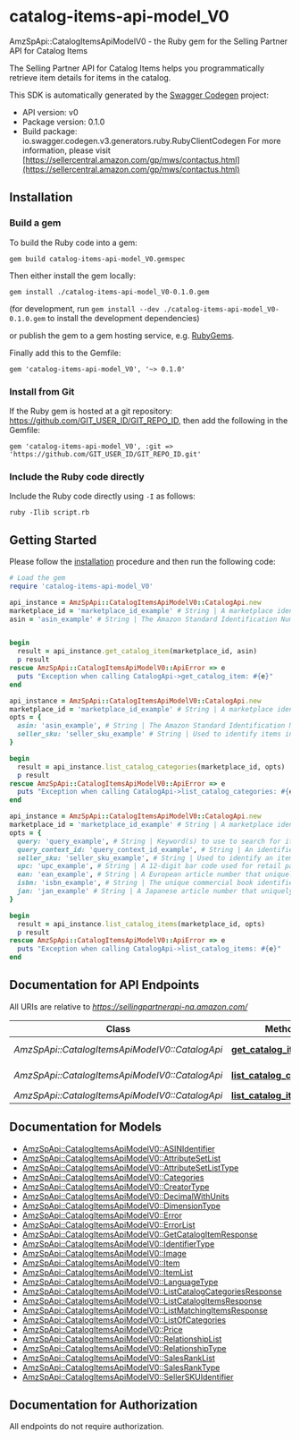 # catalog-items-api-model_V0

AmzSpApi::CatalogItemsApiModelV0 - the Ruby gem for the Selling Partner API for Catalog Items

The Selling Partner API for Catalog Items helps you programmatically retrieve item details for items in the catalog.

This SDK is automatically generated by the [Swagger Codegen](https://github.com/swagger-api/swagger-codegen) project:

- API version: v0
- Package version: 0.1.0
- Build package: io.swagger.codegen.v3.generators.ruby.RubyClientCodegen
For more information, please visit [https://sellercentral.amazon.com/gp/mws/contactus.html](https://sellercentral.amazon.com/gp/mws/contactus.html)

## Installation

### Build a gem

To build the Ruby code into a gem:

```shell
gem build catalog-items-api-model_V0.gemspec
```

Then either install the gem locally:

```shell
gem install ./catalog-items-api-model_V0-0.1.0.gem
```
(for development, run `gem install --dev ./catalog-items-api-model_V0-0.1.0.gem` to install the development dependencies)

or publish the gem to a gem hosting service, e.g. [RubyGems](https://rubygems.org/).

Finally add this to the Gemfile:

    gem 'catalog-items-api-model_V0', '~> 0.1.0'

### Install from Git

If the Ruby gem is hosted at a git repository: https://github.com/GIT_USER_ID/GIT_REPO_ID, then add the following in the Gemfile:

    gem 'catalog-items-api-model_V0', :git => 'https://github.com/GIT_USER_ID/GIT_REPO_ID.git'

### Include the Ruby code directly

Include the Ruby code directly using `-I` as follows:

```shell
ruby -Ilib script.rb
```

## Getting Started

Please follow the [installation](#installation) procedure and then run the following code:
```ruby
# Load the gem
require 'catalog-items-api-model_V0'

api_instance = AmzSpApi::CatalogItemsApiModelV0::CatalogApi.new
marketplace_id = 'marketplace_id_example' # String | A marketplace identifier. Specifies the marketplace for the item.
asin = 'asin_example' # String | The Amazon Standard Identification Number (ASIN) of the item.


begin
  result = api_instance.get_catalog_item(marketplace_id, asin)
  p result
rescue AmzSpApi::CatalogItemsApiModelV0::ApiError => e
  puts "Exception when calling CatalogApi->get_catalog_item: #{e}"
end

api_instance = AmzSpApi::CatalogItemsApiModelV0::CatalogApi.new
marketplace_id = 'marketplace_id_example' # String | A marketplace identifier. Specifies the marketplace for the item.
opts = { 
  asin: 'asin_example', # String | The Amazon Standard Identification Number (ASIN) of the item.
  seller_sku: 'seller_sku_example' # String | Used to identify items in the given marketplace. SellerSKU is qualified by the seller's SellerId, which is included with every operation that you submit.
}

begin
  result = api_instance.list_catalog_categories(marketplace_id, opts)
  p result
rescue AmzSpApi::CatalogItemsApiModelV0::ApiError => e
  puts "Exception when calling CatalogApi->list_catalog_categories: #{e}"
end

api_instance = AmzSpApi::CatalogItemsApiModelV0::CatalogApi.new
marketplace_id = 'marketplace_id_example' # String | A marketplace identifier. Specifies the marketplace for which items are returned.
opts = { 
  query: 'query_example', # String | Keyword(s) to use to search for items in the catalog. Example: 'harry potter books'.
  query_context_id: 'query_context_id_example', # String | An identifier for the context within which the given search will be performed. A marketplace might provide mechanisms for constraining a search to a subset of potential items. For example, the retail marketplace allows queries to be constrained to a specific category. The QueryContextId parameter specifies such a subset. If it is omitted, the search will be performed using the default context for the marketplace, which will typically contain the largest set of items.
  seller_sku: 'seller_sku_example', # String | Used to identify an item in the given marketplace. SellerSKU is qualified by the seller's SellerId, which is included with every operation that you submit.
  upc: 'upc_example', # String | A 12-digit bar code used for retail packaging.
  ean: 'ean_example', # String | A European article number that uniquely identifies the catalog item, manufacturer, and its attributes.
  isbn: 'isbn_example', # String | The unique commercial book identifier used to identify books internationally.
  jan: 'jan_example' # String | A Japanese article number that uniquely identifies the product, manufacturer, and its attributes.
}

begin
  result = api_instance.list_catalog_items(marketplace_id, opts)
  p result
rescue AmzSpApi::CatalogItemsApiModelV0::ApiError => e
  puts "Exception when calling CatalogApi->list_catalog_items: #{e}"
end
```

## Documentation for API Endpoints

All URIs are relative to *https://sellingpartnerapi-na.amazon.com/*

Class | Method | HTTP request | Description
------------ | ------------- | ------------- | -------------
*AmzSpApi::CatalogItemsApiModelV0::CatalogApi* | [**get_catalog_item**](docs/CatalogApi.md#get_catalog_item) | **GET** /catalog/v0/items/{asin} | 
*AmzSpApi::CatalogItemsApiModelV0::CatalogApi* | [**list_catalog_categories**](docs/CatalogApi.md#list_catalog_categories) | **GET** /catalog/v0/categories | 
*AmzSpApi::CatalogItemsApiModelV0::CatalogApi* | [**list_catalog_items**](docs/CatalogApi.md#list_catalog_items) | **GET** /catalog/v0/items | 

## Documentation for Models

 - [AmzSpApi::CatalogItemsApiModelV0::ASINIdentifier](docs/ASINIdentifier.md)
 - [AmzSpApi::CatalogItemsApiModelV0::AttributeSetList](docs/AttributeSetList.md)
 - [AmzSpApi::CatalogItemsApiModelV0::AttributeSetListType](docs/AttributeSetListType.md)
 - [AmzSpApi::CatalogItemsApiModelV0::Categories](docs/Categories.md)
 - [AmzSpApi::CatalogItemsApiModelV0::CreatorType](docs/CreatorType.md)
 - [AmzSpApi::CatalogItemsApiModelV0::DecimalWithUnits](docs/DecimalWithUnits.md)
 - [AmzSpApi::CatalogItemsApiModelV0::DimensionType](docs/DimensionType.md)
 - [AmzSpApi::CatalogItemsApiModelV0::Error](docs/Error.md)
 - [AmzSpApi::CatalogItemsApiModelV0::ErrorList](docs/ErrorList.md)
 - [AmzSpApi::CatalogItemsApiModelV0::GetCatalogItemResponse](docs/GetCatalogItemResponse.md)
 - [AmzSpApi::CatalogItemsApiModelV0::IdentifierType](docs/IdentifierType.md)
 - [AmzSpApi::CatalogItemsApiModelV0::Image](docs/Image.md)
 - [AmzSpApi::CatalogItemsApiModelV0::Item](docs/Item.md)
 - [AmzSpApi::CatalogItemsApiModelV0::ItemList](docs/ItemList.md)
 - [AmzSpApi::CatalogItemsApiModelV0::LanguageType](docs/LanguageType.md)
 - [AmzSpApi::CatalogItemsApiModelV0::ListCatalogCategoriesResponse](docs/ListCatalogCategoriesResponse.md)
 - [AmzSpApi::CatalogItemsApiModelV0::ListCatalogItemsResponse](docs/ListCatalogItemsResponse.md)
 - [AmzSpApi::CatalogItemsApiModelV0::ListMatchingItemsResponse](docs/ListMatchingItemsResponse.md)
 - [AmzSpApi::CatalogItemsApiModelV0::ListOfCategories](docs/ListOfCategories.md)
 - [AmzSpApi::CatalogItemsApiModelV0::Price](docs/Price.md)
 - [AmzSpApi::CatalogItemsApiModelV0::RelationshipList](docs/RelationshipList.md)
 - [AmzSpApi::CatalogItemsApiModelV0::RelationshipType](docs/RelationshipType.md)
 - [AmzSpApi::CatalogItemsApiModelV0::SalesRankList](docs/SalesRankList.md)
 - [AmzSpApi::CatalogItemsApiModelV0::SalesRankType](docs/SalesRankType.md)
 - [AmzSpApi::CatalogItemsApiModelV0::SellerSKUIdentifier](docs/SellerSKUIdentifier.md)

## Documentation for Authorization

 All endpoints do not require authorization.

